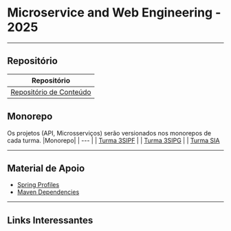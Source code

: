 # Microservice and Web Engineering - 2025

***
## Repositório
| Repositório |
| --- |
| [Repositório de Conteúdo](https://github.com/cidarosa/microservice-and-web-engineering-2025) |

## Monorepo
Os projetos (API, Microsserviços) serão versionados nos monorepos de cada turma.
|Monorepo|
| --- |
| [Turma 3SIPF](https://github.com/cidarosa/microservices-hub-sipf) |
| [Turma 3SIPG]() |
| [Turma SIA]()

***
## Material de Apoio

- [Spring Profiles](https://github.com/cidarosa/microservice-and-web-engineering-2025/tree/main/profiles)
- [Maven Dependencies](https://github.com/cidarosa/microservice-and-web-engineering-2025/tree/main/maven-dependencies)

***
## Links Interessantes



